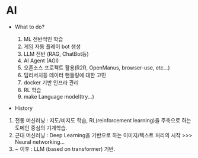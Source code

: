 # AI

* What to do?
  1) ML 전반적인 학습
  2) 게임 자동 플레이 bot 생성
  3) LLM 전반 (RAG, ChatBot등)
  4) AI Agent (AGI)
  5) 오픈소스 프로젝트 활용(R2R, OpenManus, browser-use, etc...)
  6) 딥리서치등 데이터 핸들링에 대한 고민
  7) docker 기반 인프라 관리
  8) RL 학습
  9) make Language model(try...)

* History
1) 전통 머신러닝 : 지도/비지도 학습, RL(reinforcement learning)을 주축으로 하는 도메인 중심의 기계학습.
2) 근대 머신러닝 : Deep Learning을 기반으로 하는 이미지/텍스트 처리의 시작 >>> Neural networking...
3) ~ 이후 : LLM (based on transformer) 기반.
